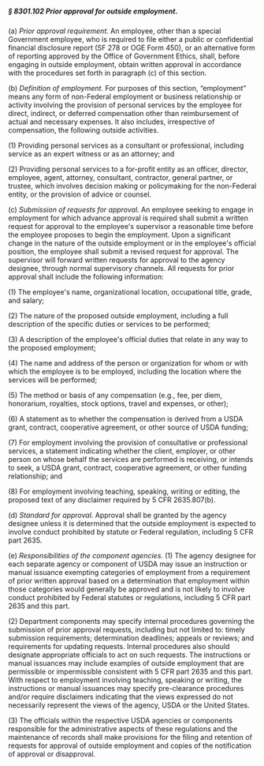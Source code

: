 ##### § 8301.102 Prior approval for outside employment. #####

(a) *Prior approval requirement.* An employee, other than a special Government employee, who is required to file either a public or confidential financial disclosure report (SF 278 or OGE Form 450), or an alternative form of reporting approved by the Office of Government Ethics, shall, before engaging in outside employment, obtain written approval in accordance with the procedures set forth in paragraph (c) of this section.

(b) *Definition of employment.* For purposes of this section, “employment” means any form of non-Federal employment or business relationship or activity involving the provision of personal services by the employee for direct, indirect, or deferred compensation other than reimbursement of actual and necessary expenses. It also includes, irrespective of compensation, the following outside activities.

(1) Providing personal services as a consultant or professional, including service as an expert witness or as an attorney; and

(2) Providing personal services to a for-profit entity as an officer, director, employee, agent, attorney, consultant, contractor, general partner, or trustee, which involves decision making or policymaking for the non-Federal entity, or the provision of advice or counsel.

(c) *Submission of requests for approval.* An employee seeking to engage in employment for which advance approval is required shall submit a written request for approval to the employee's supervisor a reasonable time before the employee proposes to begin the employment. Upon a significant change in the nature of the outside employment or in the employee's official position, the employee shall submit a revised request for approval. The supervisor will forward written requests for approval to the agency designee, through normal supervisory channels. All requests for prior approval shall include the following information:

(1) The employee's name, organizational location, occupational title, grade, and salary;

(2) The nature of the proposed outside employment, including a full description of the specific duties or services to be performed;

(3) A description of the employee's official duties that relate in any way to the proposed employment;

(4) The name and address of the person or organization for whom or with which the employee is to be employed, including the location where the services will be performed;

(5) The method or basis of any compensation (e.g., fee, per diem, honorarium, royalties, stock options, travel and expenses, or other);

(6) A statement as to whether the compensation is derived from a USDA grant, contract, cooperative agreement, or other source of USDA funding;

(7) For employment involving the provision of consultative or professional services, a statement indicating whether the client, employer, or other person on whose behalf the services are performed is receiving, or intends to seek, a USDA grant, contract, cooperative agreement, or other funding relationship; and

(8) For employment involving teaching, speaking, writing or editing, the proposed text of any disclaimer required by 5 CFR 2635.807(b).

(d) *Standard for approval.* Approval shall be granted by the agency designee unless it is determined that the outside employment is expected to involve conduct prohibited by statute or Federal regulation, including 5 CFR part 2635.

(e) *Responsibilities of the component agencies.* (1) The agency designee for each separate agency or component of USDA may issue an instruction or manual issuance exempting categories of employment from a requirement of prior written approval based on a determination that employment within those categories would generally be approved and is not likely to involve conduct prohibited by Federal statutes or regulations, including 5 CFR part 2635 and this part.

(2) Department components may specify internal procedures governing the submission of prior approval requests, including but not limited to: timely submission requirements; determination deadlines; appeals or reviews; and requirements for updating requests. Internal procedures also should designate appropriate officials to act on such requests. The instructions or manual issuances may include examples of outside employment that are permissible or impermissible consistent with 5 CFR part 2635 and this part. With respect to employment involving teaching, speaking or writing, the instructions or manual issuances may specify pre-clearance procedures and/or require disclaimers indicating that the views expressed do not necessarily represent the views of the agency, USDA or the United States.

(3) The officials within the respective USDA agencies or components responsible for the administrative aspects of these regulations and the maintenance of records shall make provisions for the filing and retention of requests for approval of outside employment and copies of the notification of approval or disapproval.